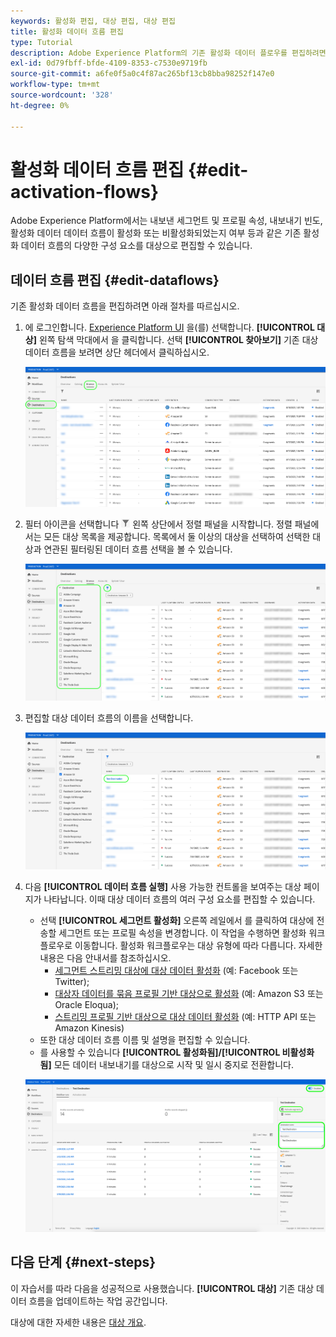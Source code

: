 ```yaml
---
keywords: 활성화 편집, 대상 편집, 대상 편집
title: 활성화 데이터 흐름 편집
type: Tutorial
description: Adobe Experience Platform의 기존 활성화 데이터 플로우를 편집하려면 이 문서의 단계를 따르십시오.
exl-id: 0d79fbff-bfde-4109-8353-c7530e9719fb
source-git-commit: a6fe0f5a0c4f87ac265bf13cb8bba98252f147e0
workflow-type: tm+mt
source-wordcount: '328'
ht-degree: 0%

---
```


# 활성화 데이터 흐름 편집 {#edit-activation-flows}

Adobe Experience Platform에서는 내보낸 세그먼트 및 프로필 속성, 내보내기 빈도, 활성화 데이터 데이터 흐름이 활성화 또는 비활성화되었는지 여부 등과 같은 기존 활성화 데이터 흐름의 다양한 구성 요소를 대상으로 편집할 수 있습니다.

## 데이터 흐름 편집 {#edit-dataflows}

기존 활성화 데이터 흐름을 편집하려면 아래 절차를 따르십시오.

1. 에 로그인합니다. [Experience Platform UI](https://platform.adobe.com/) 을(를) 선택합니다. **[!UICONTROL 대상]** 왼쪽 탐색 막대에서 을 클릭합니다. 선택 **[!UICONTROL 찾아보기]** 기존 대상 데이터 흐름을 보려면 상단 헤더에서 클릭하십시오.

   ![찾아보기 대상](../assets/ui/edit-activation/browse-destinations.png)

2. 필터 아이콘을 선택합니다 ![Filter-icon](../assets/ui/edit-activation/filter.png) 왼쪽 상단에서 정렬 패널을 시작합니다. 정렬 패널에서는 모든 대상 목록을 제공합니다. 목록에서 둘 이상의 대상을 선택하여 선택한 대상과 연관된 필터링된 데이터 흐름 선택을 볼 수 있습니다.

   ![필터 대상](../assets/ui/edit-activation/filter-destinations.png)

3. 편집할 대상 데이터 흐름의 이름을 선택합니다.

   ![대상 선택](../assets/ui/edit-activation/destination-select.png)

4. 다음 **[!UICONTROL 데이터 흐름 실행]** 사용 가능한 컨트롤을 보여주는 대상 페이지가 나타납니다. 이때 대상 데이터 흐름의 여러 구성 요소를 편집할 수 있습니다.

   * 선택 **[!UICONTROL 세그먼트 활성화]** 오른쪽 레일에서 를 클릭하여 대상에 전송할 세그먼트 또는 프로필 속성을 변경합니다. 이 작업을 수행하면 활성화 워크플로우로 이동합니다. 활성화 워크플로우는 대상 유형에 따라 다릅니다. 자세한 내용은 다음 안내서를 참조하십시오.
      * [세그먼트 스트리밍 대상에 대상 데이터 활성화](./activate-segment-streaming-destinations.md) (예: Facebook 또는 Twitter);
      * [대상자 데이터를 묶음 프로필 기반 대상으로 활성화](./activate-batch-profile-destinations.md) (예: Amazon S3 또는 Oracle Eloqua);
      * [스트리밍 프로필 기반 대상으로 대상 데이터 활성화](./activate-streaming-profile-destinations.md) (예: HTTP API 또는 Amazon Kinesis)
   * 또한 대상 데이터 흐름 이름 및 설명을 편집할 수 있습니다.
   * 를 사용할 수 있습니다 **[!UICONTROL 활성화됨]/[!UICONTROL 비활성화됨]** 모든 데이터 내보내기를 대상으로 시작 및 일시 중지로 전환합니다.

   ![대상 세부 사항](../assets/ui/edit-activation/destination-details.png)

## 다음 단계 {#next-steps}

이 자습서를 따라 다음을 성공적으로 사용했습니다. **[!UICONTROL 대상]** 기존 대상 데이터 흐름을 업데이트하는 작업 공간입니다.

대상에 대한 자세한 내용은 [대상 개요](../catalog/overview.md).
